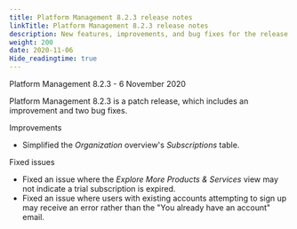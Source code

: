 ```yaml
---
title: Platform Management 8.2.3 release notes
linkTitle: Platform Management 8.2.3 release notes
description: New features, improvements, and bug fixes for the release.
weight: 200
date: 2020-11-06
Hide_readingtime: true
---
```


Platform Management 8.2.3 - 6 November 2020

Platform Management 8.2.3 is a patch release, which includes an improvement and two bug fixes.

Improvements

* Simplified the _Organization_ overview's _Subscriptions_ table.

Fixed issues

* Fixed an issue where the _Explore More Products & Services_ view may not indicate a trial subscription is expired.
* Fixed an issue where users with existing accounts attempting to sign up may receive an error rather than the "You already have an account" email.
